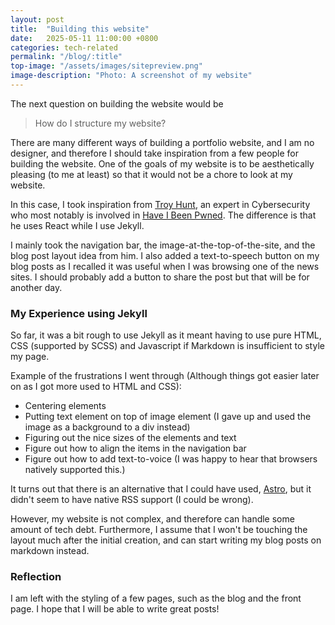 ```yaml
---
layout: post
title:  "Building this website"
date:   2025-05-11 11:00:00 +0800
categories: tech-related
permalink: "/blog/:title"
top-image: "/assets/images/sitepreview.png"
image-description: "Photo: A screenshot of my website"
---
```

The next question on building the website would be

> How do I structure my website?

There are many different ways of building a portfolio website, and I am no designer, and therefore I should take inspiration from a few people for building the website. One of the goals of my website is to be aesthetically pleasing (to me at least) so that it would not be a chore to look at my website. 

In this case, I took inspiration from [Troy Hunt](https://www.troyhunt.com/), an expert in Cybersecurity who most notably is involved in [Have I Been Pwned](https://haveibeenpwned.com/). The difference is that he uses React while I use Jekyll.

I mainly took the navigation bar, the image-at-the-top-of-the-site, and the blog post layout idea from him. I also added a text-to-speech button on my blog posts as I recalled it was useful when I was browsing one of the news sites. I should probably add a button to share the post but that will be for another day.

### My Experience using Jekyll
So far, it was a bit rough to use Jekyll as it meant having to use pure HTML, CSS (supported by SCSS) and Javascript if Markdown is insufficient to style my page. 

Example of the frustrations I went through (Although things got easier later on as I got more used to HTML and CSS):
- Centering elements
- Putting text element on top of image element (I gave up and used the image as a background to a div instead)
- Figuring out the nice sizes of the elements and text
- Figure out how to align the items in the navigation bar
- Figure out how to add text-to-voice (I was happy to hear that browsers natively supported this.)

It turns out that there is an alternative that I could have used, [Astro](https://astro.build/), but it didn't seem to have native RSS support (I could be wrong).

However, my website is not complex, and therefore can handle some amount of tech debt. Furthermore, I assume that I won't be touching the layout much after the initial creation, and can start writing my blog posts on markdown instead.

### Reflection
I am left with the styling of a few pages, such as the blog and the front page. I hope that I will be able to write great posts!